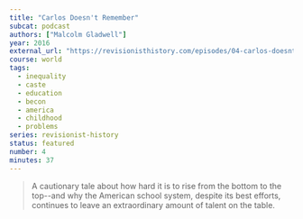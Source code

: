 ```yaml
---
title: "Carlos Doesn't Remember"
subcat: podcast
authors: ["Malcolm Gladwell"]
year: 2016
external_url: "https://revisionisthistory.com/episodes/04-carlos-doesnt-remember"
course: world
tags:
  - inequality
  - caste
  - education
  - becon
  - america
  - childhood
  - problems
series: revisionist-history
status: featured
number: 4
minutes: 37
---
```


> A cautionary tale about how hard it is to rise from the bottom to the top--and why the American school system, despite its best efforts, continues to leave an extraordinary amount of talent on the table.
